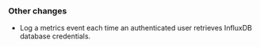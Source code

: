 ### Other changes

- Log a metrics event each time an authenticated user retrieves InfluxDB database credentials.

